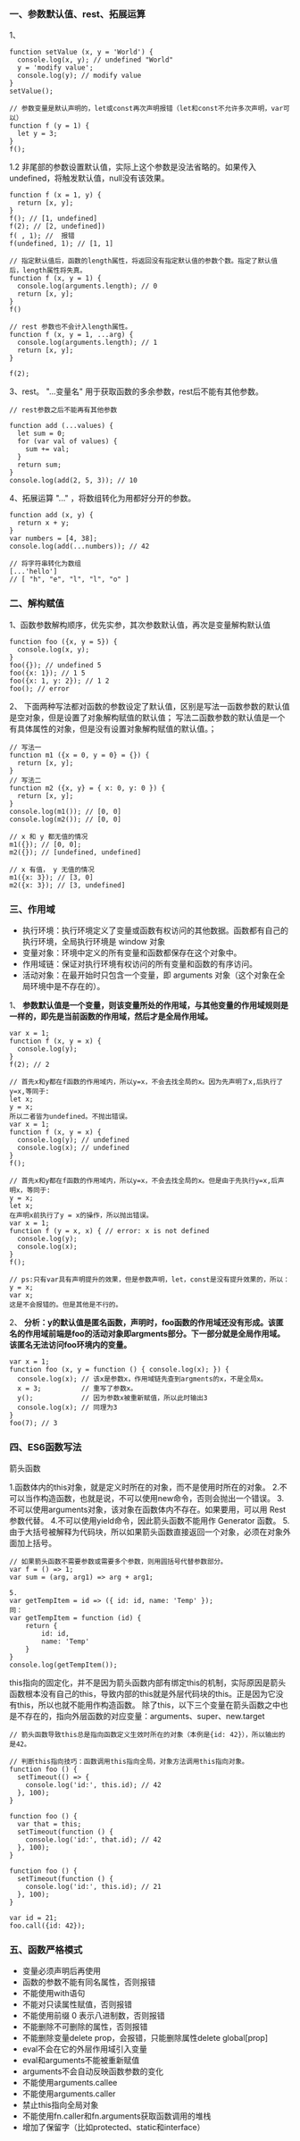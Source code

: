 ### 一、参数默认值、rest、拓展运算
1、
```
function setValue (x, y = 'World') {
  console.log(x, y); // undefined "World"
  y = 'modify value';
  console.log(y); // modify value
}
setValue();

// 参数变量是默认声明的，let或const再次声明报错（let和const不允许多次声明，var可以）
function f (y = 1) {
  let y = 3;
}
f();
```

1.2
非尾部的参数设置默认值，实际上这个参数是没法省略的。如果传入undefined，将触发默认值，null没有该效果。

```
function f (x = 1, y) {
  return [x, y];
}
f(); // [1, undefined]
f(2); // [2, undefined])
f( , 1); //  报错
f(undefined, 1); // [1, 1]

// 指定默认值后，函数的length属性，将返回没有指定默认值的参数个数。指定了默认值后，length属性将失真。
function f (x, y = 1) {
  console.log(arguments.length); // 0
  return [x, y];
}
f()

// rest 参数也不会计入length属性。
function f (x, y = 1, ...arg) {
  console.log(arguments.length); // 1
  return [x, y];
}

f(2);

```

3、rest。 "...变量名" 用于获取函数的多余参数，rest后不能有其他参数。
```
// rest参数之后不能再有其他参数

function add (...values) {
  let sum = 0;
  for (var val of values) {
    sum += val;
  }
  return sum;
}
console.log(add(2, 5, 3)); // 10
```

4、拓展运算  "..." ，将数组转化为用都好分开的参数。
```
function add (x, y) {
  return x + y;
}
var numbers = [4, 38];
console.log(add(...numbers)); // 42

// 将字符串转化为数组
[...'hello']
// [ "h", "e", "l", "l", "o" ]
```

### 二、解构赋值

1、函数参数解构顺序，优先实参，其次参数默认值，再次是变量解构默认值
```
function foo ({x, y = 5}) {
  console.log(x, y);
}
foo({}); // undefined 5
foo({x: 1}); // 1 5
foo({x: 1, y: 2}); // 1 2
foo(); // error
```

2、
下面两种写法都对函数的参数设定了默认值，区别是写法一函数参数的默认值是空对象，但是设置了对象解构赋值的默认值；
写法二函数参数的默认值是一个有具体属性的对象，但是没有设置对象解构赋值的默认值。；

```
// 写法一
function m1 ({x = 0, y = 0} = {}) {
  return [x, y];
}
// 写法二
function m2 ({x, y} = { x: 0, y: 0 }) {
  return [x, y];
}
console.log(m1()); // [0, 0]
console.log(m2()); // [0, 0]

// x 和 y 都无值的情况
m1({}); // [0, 0];
m2({}); // [undefined, undefined]

// x 有值， y 无值的情况
m1({x: 3}); // [3, 0]
m2({x: 3}); // [3, undefined]

```

### 三、作用域

- 执行环境：执行环境定义了变量或函数有权访问的其他数据。函数都有自己的执行环境，全局执行环境是 window 对象
- 变量对象：环境中定义的所有变量和函数都保存在这个对象中。
- 作用域链：保证对执行环境有权访问的所有变量和函数的有序访问。
- 活动对象：在最开始时只包含一个变量，即 arguments 对象（这个对象在全局环境中是不存在的）。

1、
**参数默认值是一个变量，则该变量所处的作用域，与其他变量的作用域规则是一样的，即先是当前函数的作用域，然后才是全局作用域。**

```
var x = 1;
function f (x, y = x) {
  console.log(y);
}
f(2); // 2

// 首先x和y都在f函数的作用域内，所以y=x，不会去找全局的x。因为先声明了x,后执行了y=x,等同于:
let x; 
y = x;
所以二者皆为undefined。不抛出错误。
var x = 1;
function f (x, y = x) {
  console.log(y); // undefined
  console.log(x); // undefined
}
f();

// 首先x和y都在f函数的作用域内，所以y=x，不会去找全局的x。但是由于先执行y=x,后声明x，等同于:
y = x;
let x; 
在声明x前执行了y = x的操作，所以抛出错误。
var x = 1;
function f (y = x, x) { // error: x is not defined
  console.log(y);
  console.log(x);
}
f();

// ps:只有var具有声明提升的效果，但是参数声明，let，const是没有提升效果的，所以：
y = x;
var x;
这是不会报错的。但是其他是不行的。
```

2、
**分析：y的默认值是匿名函数，声明时，foo函数的作用域还没有形成。该匿名的作用域前端是foo的活动对象即argments部分。下一部分就是全局作用域。该匿名无法访问foo环境内的变量。**

```
var x = 1;
function foo (x, y = function () { console.log(x); }) {
  console.log(x); // 该x是参数x，作用域链先查到argments的x，不是全局x。
  x = 3;          // 重写了参数x。
  y();            // 因为参数x被重新赋值，所以此时输出3
  console.log(x); // 同理为3
}
foo(7); // 3
```

### 四、ES6函数写法

箭头函数

1.函数体内的this对象，就是定义时所在的对象，而不是使用时所在的对象。
2.不可以当作构造函数，也就是说，不可以使用new命令，否则会抛出一个错误。
3.不可以使用arguments对象，该对象在函数体内不存在。如果要用，可以用 Rest 参数代替。
4.不可以使用yield命令，因此箭头函数不能用作 Generator 函数。
5.由于大括号被解释为代码块，所以如果箭头函数直接返回一个对象，必须在对象外面加上括号。

```
// 如果箭头函数不需要参数或需要多个参数，则用圆括号代替参数部分。
var f = () => 1;
var sum = (arg, arg1) => arg + arg1;
```
```
5.
var getTempItem = id => ({ id: id, name: 'Temp' });
同：
var getTempItem = function (id) {
    return {
        id: id,
        name: 'Temp'
    }
}
console.log(getTempItem());
```

this指向的固定化，并不是因为箭头函数内部有绑定this的机制，实际原因是箭头函数根本没有自己的this，导致内部的this就是外层代码块的this。正是因为它没有this，所以也就不能用作构造函数。
除了this，以下三个变量在箭头函数之中也是不存在的，指向外层函数的对应变量：arguments、super、new.target

```
// 箭头函数导致this总是指向函数定义生效时所在的对象（本例是{id: 42}），所以输出的是42。

// 判断this指向技巧：函数调用this指向全局，对象方法调用this指向对象。
function foo () {
  setTimeout(() => {
    console.log('id:', this.id); // 42
  }, 100);
}

function foo () {
  var that = this;
  setTimeout(function () {
    console.log('id:', that.id); // 42
  }, 100);
}

function foo () {
  setTimeout(function () {
    console.log('id:', this.id); // 21
  }, 100);
}

var id = 21;
foo.call({id: 42});
```

### 五、函数严格模式
- 变量必须声明后再使用
- 函数的参数不能有同名属性，否则报错
- 不能使用with语句
- 不能对只读属性赋值，否则报错
- 不能使用前缀 0 表示八进制数，否则报错
- 不能删除不可删除的属性，否则报错
- 不能删除变量delete prop，会报错，只能删除属性delete global[prop]
- eval不会在它的外层作用域引入变量
- eval和arguments不能被重新赋值
- arguments不会自动反映函数参数的变化
- 不能使用arguments.callee
- 不能使用arguments.caller
- 禁止this指向全局对象
- 不能使用fn.caller和fn.arguments获取函数调用的堆栈
- 增加了保留字（比如protected、static和interface）
